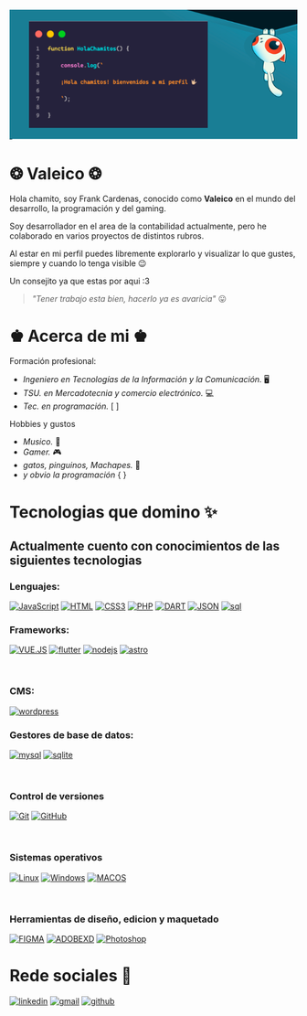 &nbsp;&nbsp;&nbsp;&nbsp;&nbsp;&nbsp;&nbsp;&nbsp;&nbsp;&nbsp;&nbsp;&nbsp;&nbsp;&nbsp;&nbsp;&nbsp;&nbsp;&nbsp;&nbsp;&nbsp;&nbsp;&nbsp;&nbsp;&nbsp;&nbsp;&nbsp;&nbsp;
![Hola chamitos](./img/gatoDev.png)

# ❂ Valeico ❂

Hola chamito, soy Frank Cardenas, conocido como __Valeico__ en el mundo del desarrollo, la programación y del gaming.

Soy desarrollador en el area de la contabilidad actualmente, pero he colaborado en varios proyectos de distintos rubros.

Al estar en mi perfil puedes libremente explorarlo y visualizar lo que gustes, siempre y cuando lo tenga visible 😉

Un consejito ya que estas por aqui :3
> _"Tener trabajo esta bien, hacerlo ya es avaricia"_ 😛

# ♚ Acerca de mi ♚
Formación profesional:
* _Ingeniero en Tecnologías de la Información y la Comunicación._ 🖥️
* _TSU. en Mercadotecnia y comercio electrónico._ 💻
* _Tec. en programación._ [ ]

Hobbies y gustos

* _Musico._ 🎸
* _Gamer._ 🎮
* _gatos, pinguinos, Machapes._ 🦝
* _y obvio la programación_ { }

# Tecnologias que domino ✨

## Actualmente cuento con conocimientos de las siguientes tecnologias

### Lenguajes:

[![JavaScript](https://img.shields.io/badge/-JavaScript-4e4e4e?logo=javascript&style=for-the-badge)](https://developer.mozilla.org/es/docs/Web/JavaScript)
[![HTML](https://img.shields.io/badge/-HTML-white?logo=html5&style=for-the-badge)](https://htmlreference.io/)
[![CSS3](https://img.shields.io/badge/-CSS3-264de4?logo=css3&style=for-the-badge)](https://cssreference.io/)
[![PHP](https://img.shields.io/badge/-PHP-4F5B93?logo=php&style=for-the-badge)](https://www.php.net/manual/es/intro-whatis.php)
[![DART](https://img.shields.io/badge/-Dart-075b9a?logo=dart&style=for-the-badge)](https://esflutter.dev/docs/resources/bootstrap-into-dart)
[![JSON](https://img.shields.io/badge/-JSON-black?logo=json&style=for-the-badge)](https://www.json.org/json-es.html)
[![sql](https://img.shields.io/badge/-sql-eb7?logo=&style=for-the-badge)](https://developer.mozilla.org/es/docs/Glossary/SQL)

### Frameworks:

[![VUE.JS](https://img.shields.io/badge/-VUE.JS-242424?logo=vue.js&style=for-the-badge)](https://vuejs.org/)
[![flutter](https://img.shields.io/badge/-flutter-1a68d3?logo=flutter&style=for-the-badge)](https://flutter.dev/)
[![nodejs](https://img.shields.io/badge/-NODE.Js-233056?logo=node.js&style=for-the-badge)](https://nodejs.org/es)
[![astro](https://img.shields.io/badge/-astro-3245ff?logo=astro&style=for-the-badge)](https://astro.build/)

<br>

### CMS:

[![wordpress](https://img.shields.io/badge/-wordpress-101517?logo=wordpress&style=for-the-badge)](https://astro.build/)

### Gestores de base de datos:

[![mysql](https://img.shields.io/badge/-MYSQL-ebf2f7?logo=mysql&style=for-the-badge)](https://astro.build/)
[![sqlite](https://img.shields.io/badge/-sqlite-044a64?logo=sqlite&style=for-the-badge)](https://www.sqlite.org/index.html)

<br>

### Control de versiones

[![Git](https://img.shields.io/badge/-GIT-ebf2f7?logo=git&style=for-the-badge)](https://git-scm.com/)
[![GitHub](https://img.shields.io/badge/-GITHUB-30363d?logo=github&style=for-the-badge)](https://github.com/)

<br>

### Sistemas operativos

[![Linux](https://img.shields.io/badge/-Linux-30363d?logo=linux&style=for-the-badge)](https://www.linux.org/)
[![Windows](https://img.shields.io/badge/-Windows-0078D4?logo=windows&style=for-the-badge)](https://www.microsoft.com/es-mx/windows)
[![MACOS](https://img.shields.io/badge/-MAC_OS-0078D4?logo=apple&style=for-the-badge)](https://www.apple.com/mx/macos/ventura/)

<br>

### Herramientas de diseño, edicion y maquetado

[![FIGMA](https://img.shields.io/badge/-Figma-5551FF?logo=Figma&style=for-the-badge)](https://www.figma.com/)
[![ADOBEXD](https://img.shields.io/badge/-ADOBE_XD-16020B?logo=adobexd&style=for-the-badge)](https://helpx.adobe.com/es/xd/get-started.html)
[![Photoshop](https://img.shields.io/badge/-photoshop-16020B?logo=adobephotoshop&style=for-the-badge)](https://www.adobe.com/)


# Rede sociales 🌟

[![linkedin](https://img.shields.io/badge/-linkedin-523A7F?logo=linkedin&style=for-the-badge)](https://www.linkedin.com/in/valeico-dev/)
[![gmail](https://img.shields.io/badge/-gmail-523A7F?logo=gmail&style=for-the-badge)](https://www.linkedin.com/in/valeico-dev/)
[![github](https://img.shields.io/badge/-github-523A7F?logo=github&style=for-the-badge)](https://github.com/Valeico)